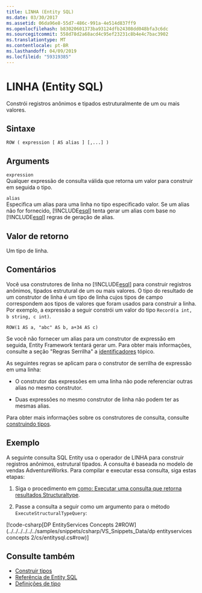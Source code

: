 ```yaml
---
title: LINHA (Entity SQL)
ms.date: 03/30/2017
ms.assetid: 06da96e8-55d7-486c-991a-4e514d837ff9
ms.openlocfilehash: b83020601373ba93124dfb24308dd048bfa3c6dc
ms.sourcegitcommit: 558d78d2a68acd4c95ef23231c8b4e4c7bac3902
ms.translationtype: MT
ms.contentlocale: pt-BR
ms.lasthandoff: 04/09/2019
ms.locfileid: "59319385"
---
```

# <a name="row-entity-sql"></a>LINHA (Entity SQL)
Constrói registros anônimos e tipados estruturalmente de um ou mais valores.  
  
## <a name="syntax"></a>Sintaxe  
  
```  
ROW ( expression [ AS alias ] [,...] )  
```  
  
## <a name="arguments"></a>Arguments  
 `expression`  
 Qualquer expressão de consulta válida que retorna um valor para construir em seguida o tipo.  
  
 `alias`  
 Especifica um alias para uma linha no tipo especificado valor. Se um alias não for fornecido, [!INCLUDE[esql](../../../../../../includes/esql-md.md)] tenta gerar um alias com base no [!INCLUDE[esql](../../../../../../includes/esql-md.md)] regras de geração de alias.  
  
## <a name="return-value"></a>Valor de retorno  
 Um tipo de linha.  
  
## <a name="remarks"></a>Comentários  
 Você usa construtores de linha no [!INCLUDE[esql](../../../../../../includes/esql-md.md)] para construir registros anônimos, tipados estrutural de um ou mais valores. O tipo do resultado de um construtor de linha é um tipo de linha cujos tipos de campo correspondem aos tipos de valores que foram usados para construir a linha. Por exemplo, a expressão a seguir constrói um valor do tipo `Record(a int, b string, c int)`.  
  
```  
ROW(1 AS a, "abc" AS b, a+34 AS c)  
```  
  
 Se você não fornecer um alias para um construtor de expressão em seguida, Entity Framework tentará gerar um. Para obter mais informações, consulte a seção "Regras Serrilha" a [identificadores](../../../../../../docs/framework/data/adonet/ef/language-reference/identifiers-entity-sql.md) tópico.  
  
 As seguintes regras se aplicam para o construtor de serrilha de expressão em uma linha:  
  
-   O construtor das expressões em uma linha não pode referenciar outras alias no mesmo construtor.  
  
-   Duas expressões no mesmo construtor de linha não podem ter as mesmas alias.  
  
 Para obter mais informações sobre os construtores de consulta, consulte [construindo tipos](../../../../../../docs/framework/data/adonet/ef/language-reference/constructing-types-entity-sql.md).  
  
## <a name="example"></a>Exemplo  
 A seguinte consulta SQL Entity usa o operador de LINHA para construir registros anônimos, estrutural tipados. A consulta é baseada no modelo de vendas AdventureWorks. Para compilar e executar essa consulta, siga estas etapas:  
  
1. Siga o procedimento em [como: Executar uma consulta que retorna resultados Structuraltype](../../../../../../docs/framework/data/adonet/ef/how-to-execute-a-query-that-returns-structuraltype-results.md).  
  
2. Passe a consulta a seguir como um argumento para o método `ExecuteStructuralTypeQuery`:  
  
 [!code-csharp[DP EntityServices Concepts 2#ROW](../../../../../../samples/snippets/csharp/VS_Snippets_Data/dp entityservices concepts 2/cs/entitysql.cs#row)]  
  
## <a name="see-also"></a>Consulte também

- [Construir tipos](../../../../../../docs/framework/data/adonet/ef/language-reference/constructing-types-entity-sql.md)
- [Referência de Entity SQL](../../../../../../docs/framework/data/adonet/ef/language-reference/entity-sql-reference.md)
- [Definições de tipo](../../../../../../docs/framework/data/adonet/ef/language-reference/type-definitions-entity-sql.md)
